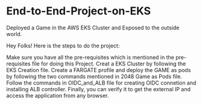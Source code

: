# End-to-End-Project-on-EKS
Deployed a Game in the AWS EKS Cluster and Exposed to the outside world.

Hey Folks! Here is the steps to do the project:

Make sure you have all the pre-requisites which is mentioned in the pre-requisites file for doing this Project.
Creat a EKS Cluster by following the EKS Creation file.
Create a FARGATE profile and deploy the GAME as pods by following the two commands mentioned in 2048 Game as Pods file.
Follow the commands in OIDC_and_ALB file for creating OIDC connetion and installing ALB controller.
Finally, you can verify it to get the external IP and access the application from any browser.


